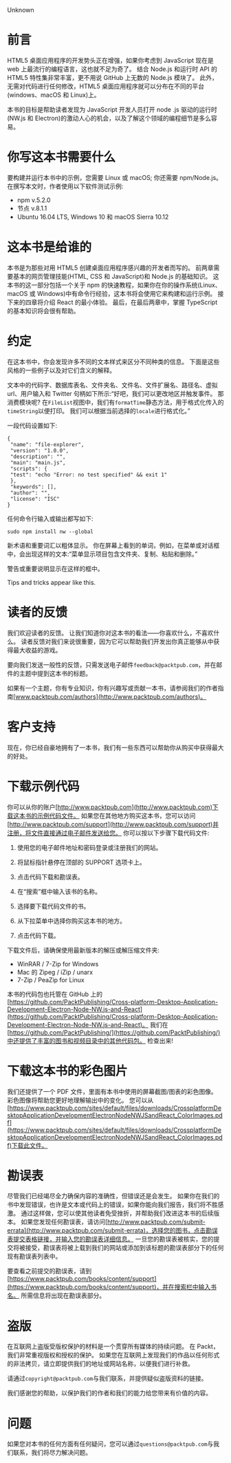 Unknown  <link href="../stylesheet.css" rel="stylesheet" type="text/css"> <link href="../page_styles.css" rel="stylesheet" type="text/css">

# 前言

HTML5 桌面应用程序的开发势头正在增强，如果你考虑到 JavaScript 现在是 web 上最流行的编程语言，这也就不足为奇了。 结合 Node.js 和运行时 API 的 HTML5 特性集非常丰富，更不用说 GitHub 上无数的 Node.js 模块了。 此外，无需对代码进行任何修改，HTML5 桌面应用程序就可以分布在不同的平台(windows、macOS 和 Linux)上。

本书的目标是帮助读者发现为 JavaScript 开发人员打开 node .js 驱动的运行时(NW.js 和 Electron)的激动人心的机会，以及了解这个领域的编程细节是多么容易。

# 你写这本书需要什么

要构建并运行本书中的示例，您需要 Linux 或 macOS; 你还需要 npm/Node.js。 在撰写本文时，作者使用以下软件测试示例:

*   npm v.5.2.0
*   节点 v.8.1.1
*   Ubuntu 16.04 LTS, Windows 10 和 macOS Sierra 10.12

# 这本书是给谁的

本书是为那些对用 HTML5 创建桌面应用程序感兴趣的开发者而写的。 前两章需要基本的网页管理技能(HTML, CSS 和 JavaScript)和 Node.js 的基础知识。 这本书的这一部分包括一个关于 npm 的快速教程，如果你在你的操作系统(Linux、macOS 或 Windows)中有命令行经验，这本书将会使用它来构建和运行示例。 接下来的四章将介绍 React 的最小体验。 最后，在最后两章中，掌握 TypeScript 的基本知识将会很有帮助。

# 约定

在这本书中，你会发现许多不同的文本样式来区分不同种类的信息。 下面是这些风格的一些例子以及对它们含义的解释。

文本中的代码字、数据库表名、文件夹名、文件名、文件扩展名、路径名、虚拟 url、用户输入和 Twitter 句柄如下所示:“好吧，我们可以更改地区并触发事件。 那消费模块呢? 在`FileList`视图中，我们有`formatTime`静态方法，用于格式化传入的`timeString`以便打印。 我们可以根据当前选择的`locale`进行格式化。”

一段代码设置如下:

```
{ 
 "name": "file-explorer", 
 "version": "1.0.0", 
 "description": "", 
 "main": "main.js", 
 "scripts": { 
 "test": "echo "Error: no test specified" && exit 1" 
 }, 
 "keywords": [], 
 "author": "", 
 "license": "ISC" 
} 

```

任何命令行输入或输出都写如下:

```
sudo npm install nw --global

```

新术语和重要词汇以粗体显示。 你在屏幕上看到的单词，例如，在菜单或对话框中，会出现这样的文本:“菜单显示项目包含文件夹、复制、粘贴和删除。”

警告或重要说明显示在这样的框中。

Tips and tricks appear like this.

# 读者的反馈

我们欢迎读者的反馈。 让我们知道你对这本书的看法——你喜欢什么，不喜欢什么。 读者反馈对我们来说很重要，因为它可以帮助我们开发出你真正能够从中获得最大收益的游戏。

要向我们发送一般性的反馈，只需发送电子邮件`feedback@packtpub.com`，并在邮件的主题中提到这本书的标题。

如果有一个主题，你有专业知识，你有兴趣写或贡献一本书，请参阅我们的作者指南[www.packtpub.com/authors](http://www.packtpub.com/authors)。

# 客户支持

现在，你已经自豪地拥有了一本书，我们有一些东西可以帮助你从购买中获得最大的好处。

# 下载示例代码

你可以从你的账户[http://www.packtpub.com](http://www.packtpub.com)下载这本书的示例代码文件。 如果您在其他地方购买这本书，您可以访问[http://www.packtpub.com/support](http://www.packtpub.com/support)并注册，将文件直接通过电子邮件发送给您。 你可以按以下步骤下载代码文件:

1.  使用您的电子邮件地址和密码登录或注册我们的网站。
2.  将鼠标指针悬停在顶部的 SUPPORT 选项卡上。
3.  点击代码下载和勘误表。
4.  在“搜索”框中输入该书的名称。
5.  选择要下载代码文件的书。

6.  从下拉菜单中选择你购买这本书的地方。
7.  点击代码下载。

下载文件后，请确保使用最新版本的解压或解压缩文件夹:

*   WinRAR / 7-Zip for Windows
*   Mac 的 Zipeg / iZip / unarx
*   7-Zip / PeaZip for Linux

本书的代码包也托管在 GitHub 上的[https://github.com/PacktPublishing/Cross-platform-Desktop-Application-Development-Electron-Node-NW.js-and-React](https://github.com/PacktPublishing/Cross-platform-Desktop-Application-Development-Electron-Node-NW.js-and-React)。 我们在[https://github.com/PacktPublishing/](https://github.com/PacktPublishing/)中还提供了丰富的图书和视频目录中的其他代码包。 检查出来!

# 下载这本书的彩色图片

我们还提供了一个 PDF 文件，里面有本书中使用的屏幕截图/图表的彩色图像。 彩色图像将帮助您更好地理解输出中的变化。 您可以从[https://www.packtpub.com/sites/default/files/downloads/CrossplatformDesktopApplicationDevelopmentElectronNodeNWJSandReact_ColorImages.pdf](https://www.packtpub.com/sites/default/files/downloads/CrossplatformDesktopApplicationDevelopmentElectronNodeNWJSandReact_ColorImages.pdf)下载此文件。

# 勘误表

尽管我们已经竭尽全力确保内容的准确性，但错误还是会发生。 如果你在我们的书中发现错误，也许是文本或代码上的错误，如果你能向我们报告，我们将不胜感激。 通过这样做，您可以使其他读者免受挫折，并帮助我们改进这本书的后续版本。 如果您发现任何勘误表，请访问[http://www.packtpub.com/submit-errata](http://www.packtpub.com/submit-errata)，选择您的图书，点击勘误表提交表格链接，并输入您的勘误表详细信息。 一旦您的勘误表被核实，您的提交将被接受，勘误表将被上载到我们的网站或添加到该标题的勘误表部分下的任何现有勘误表列表中。

要查看之前提交的勘误表，请到[https://www.packtpub.com/books/content/support](https://www.packtpub.com/books/content/support)，并在搜索栏中输入书名。 所需信息将出现在勘误表部分。

# 盗版

在互联网上盗版受版权保护的材料是一个贯穿所有媒体的持续问题。 在 Packt，我们非常重视版权和授权的保护。 如果您在互联网上发现我们的作品以任何形式的非法拷贝，请立即提供我们的地址或网站名称，以便我们进行补救。

请通过`copyright@packtpub.com`与我们联系，并提供疑似盗版资料的链接。

我们感谢您的帮助，以保护我们的作者和我们的能力给您带来有价值的内容。

# 问题

如果您对本书的任何方面有任何疑问，您可以通过`questions@packtpub.com`与我们联系，我们将尽力解决问题。